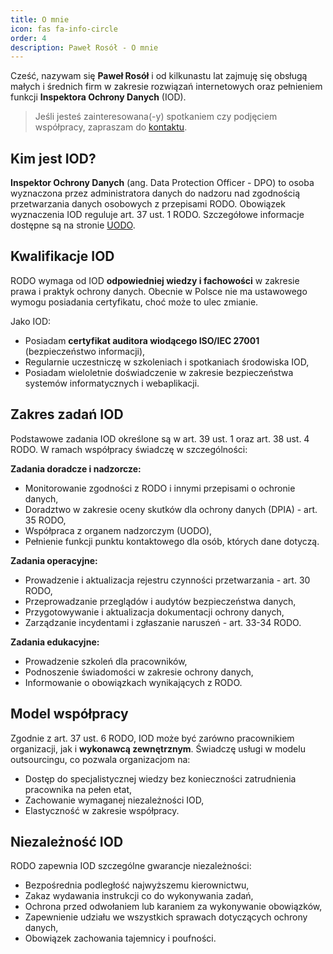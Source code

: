 ```yaml
---
title: O mnie
icon: fas fa-info-circle
order: 4
description: Paweł Rosół - O mnie
---
```


Cześć, nazywam się **Paweł Rosół** i od kilkunastu lat zajmuję się obsługą małych i średnich firm w zakresie rozwiązań internetowych oraz pełnieniem funkcji **Inspektora Ochrony Danych** (IOD).

> Jeśli jesteś zainteresowana(-y) spotkaniem czy podjęciem współpracy, zapraszam do [kontaktu](/contact "Kontakt z Inspektorem Ochrony Danych").

## Kim jest IOD?

**Inspektor Ochrony Danych** (ang. Data Protection Officer - DPO) to osoba wyznaczona przez administratora danych do nadzoru nad zgodnością przetwarzania danych osobowych z przepisami RODO. Obowiązek wyznaczenia IOD reguluje art. 37 ust. 1 RODO. Szczegółowe informacje dostępne są na stronie [UODO](https://uodo.gov.pl/pl/506/2579 "Informacje dla IOD").

## Kwalifikacje IOD

RODO wymaga od IOD **odpowiedniej wiedzy i fachowości** w zakresie prawa i praktyk ochrony danych. Obecnie w Polsce nie ma ustawowego wymogu posiadania certyfikatu, choć może to ulec zmianie.

Jako IOD:

- Posiadam **certyfikat auditora wiodącego ISO/IEC 27001** (bezpieczeństwo informacji),
- Regularnie uczestniczę w szkoleniach i spotkaniach środowiska IOD,
- Posiadam wieloletnie doświadczenie w zakresie bezpieczeństwa systemów informatycznych i webaplikacji.

## Zakres zadań IOD

Podstawowe zadania IOD określone są w art. 39 ust. 1 oraz art. 38 ust. 4 RODO. W ramach współpracy świadczę w szczególności:

**Zadania doradcze i nadzorcze:**

- Monitorowanie zgodności z RODO i innymi przepisami o ochronie danych,
- Doradztwo w zakresie oceny skutków dla ochrony danych (DPIA) - art. 35 RODO,
- Współpraca z organem nadzorczym (UODO),
- Pełnienie funkcji punktu kontaktowego dla osób, których dane dotyczą.

**Zadania operacyjne:**

- Prowadzenie i aktualizacja rejestru czynności przetwarzania - art. 30 RODO,
- Przeprowadzanie przeglądów i audytów bezpieczeństwa danych,
- Przygotowywanie i aktualizacja dokumentacji ochrony danych,
- Zarządzanie incydentami i zgłaszanie naruszeń - art. 33-34 RODO.

**Zadania edukacyjne:**

- Prowadzenie szkoleń dla pracowników,
- Podnoszenie świadomości w zakresie ochrony danych,
- Informowanie o obowiązkach wynikających z RODO.

## Model współpracy

Zgodnie z art. 37 ust. 6 RODO, IOD może być zarówno pracownikiem organizacji, jak i **wykonawcą zewnętrznym**. Świadczę usługi w modelu outsourcingu, co pozwala organizacjom na:

- Dostęp do specjalistycznej wiedzy bez konieczności zatrudnienia pracownika na pełen etat,
- Zachowanie wymaganej niezależności IOD,
- Elastyczność w zakresie współpracy.

## Niezależność IOD

RODO zapewnia IOD szczególne gwarancje niezależności:

- Bezpośrednia podległość najwyższemu kierownictwu,
- Zakaz wydawania instrukcji co do wykonywania zadań,
- Ochrona przed odwołaniem lub karaniem za wykonywanie obowiązków,
- Zapewnienie udziału we wszystkich sprawach dotyczących ochrony danych,
- Obowiązek zachowania tajemnicy i poufności.
